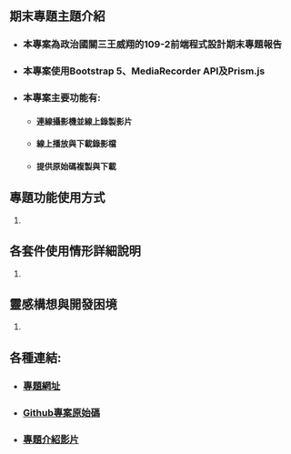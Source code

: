 ## 期末專題主題介紹
* ### 本專案為政治國關三王威翔的109-2前端程式設計期末專題報告
* ### 本專案使用Bootstrap 5、MediaRecorder API及Prism.js
* ### 本專案主要功能有:
    * #### 連線攝影機並線上錄製影片
    * #### 線上播放與下載錄影檔
    * #### 提供原始碼複製與下載

## 專題功能使用方式
1. 

## 各套件使用情形詳細說明
1. 

## 靈感構想與開發困境
1. 

## 各種連結:
* ### [專題網址](http:// "將開啟本專題的網頁")
* ### [Github專案原始碼](http:// "將開啟放在Github裡的原始碼")
* ### [專題介紹影片](http:// "將從Google雲端開啟專題介紹影片")